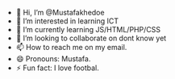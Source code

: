 - 👋 Hi, I’m @Mustafakhedoe
- 👀 I’m interested in learning ICT
- 🌱 I’m currently learning JS/HTML/PHP/CSS
- 💞️ I’m looking to collaborate on dont know yet
- 📫 How to reach me on  my email.
- 😄 Pronouns: Mustafa.
- ⚡ Fun fact: I love footbal.

<!---
Mustafakhedoe/Mustafakhedoe is a ✨ special ✨ repository because its `README.md` (this file) appears on your GitHub profile.
You can click the Preview link to take a look at your changes.
--->
